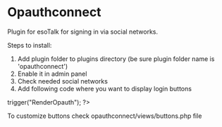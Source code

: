 Opauthconnect
=============

Plugin for esoTalk for signing in via social networks.

Steps to install:  
1. Add plugin folder to plugins directory (be sure plugin folder name is 'opauthconnect')  
2. Enable it in admin panel  
3. Check needed social networks  
4. Add following code where you want to display login buttons  
<?php $this->trigger("RenderOpauth"); ?>  
  
To customize buttons check opauthconnect/views/buttons.php file
